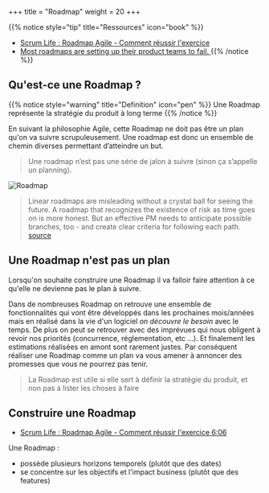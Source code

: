 +++
title = "Roadmap"
weight = 20
+++

{{% notice style="tip" title="Ressources" icon="book" %}}
- [Scrum Life : Roadmap Agile - Comment réussir l'exercice ](https://youtu.be/0_1j_Jml9Ko)
- [Most roadmaps are setting up their product teams to fail. ](https://threadreaderapp.com/thread/1168531672335343616.html)
{{% /notice %}}

## Qu'est-ce une Roadmap ?

{{% notice style="warning" title="Definition" icon="pen" %}}
Une Roadmap représente la stratégie du produit à long terme
{{% /notice %}}

En suivant la philosophie Agile, cette Roadmap ne doit pas être un plan qu'on va suivre scrupuleusement. Une roadmap est donc un ensemble de chemin diverses permettant d’atteindre un but.

> Une roadmap n’est pas une série de jalon à suivre (sinon ça s’appelle un planning). 


![Roadmap](../images/roadmap.png)

> Linear roadmaps are misleading without a crystal ball for seeing the future. A roadmap that recognizes the existence of risk as time goes on is more honest. But an effective PM needs to anticipate possible branches, too - and create clear criteria for following each path. [source](https://x.com/PavelASamsonov/status/1296818042928861184)

## Une Roadmap n'est pas un plan
Lorsqu'on souhaite construire une Roadmap il va falloir faire attention à ce qu'elle ne devienne pas le plan à suivre.

Dans de nombreuses Roadmap on retrouve une ensemble de fonctionnalités qui vont être développés dans les prochaines mois/années mais en réalisé dans la vie d'un logiciel *on découvre le besoin* avec le temps. De plus on peut se retrouver avec des imprévues qui nous obligent à revoir nos priorités (concurrence, réglementation, etc ...). Et finalement les estimations réalisées en amont sont rarement justes.
Par conséquent réaliser une Roadmap comme un plan va vous amener à annoncer des promesses que vous ne pourrez pas tenir.

> La Roadmap est utile si elle sert à définir la stratégie du produit, et non pas à lister les choses à faire

## Construire une Roadmap
- [Scrum Life : Roadmap Agile - Comment réussir l'exercice 6:06](https://youtu.be/0_1j_Jml9Ko?t=366)

Une Roadmap :
- possède plusieurs horizons temporels (plutôt que des dates)
- se concentre sur les objectifs et l'impact business (plutôt que des features)
